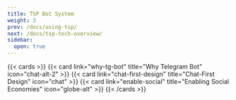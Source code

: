 ```yaml
---
title: TSP Bot System
weight: 3
prev: /docs/using-tsp/
next: /docs/tsp-tech-overview/
sidebar:
  open: true
---
```


{{< cards >}}
  {{< card link="why-tg-bot" title="Why Telegram Bot" icon="chat-alt-2" >}}
  {{< card link="chat-first-design" title="Chat-First Design" icon="chat" >}}
  {{< card link="enable-social" title="Enabling Social Economies" icon="globe-alt" >}}
{{< /cards >}}